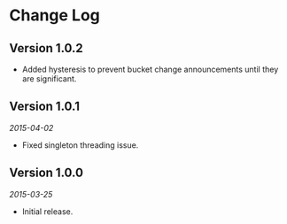 Change Log
==========

## Version 1.0.2

 * Added hysteresis to prevent bucket change announcements until they are significant.

## Version 1.0.1

_2015-04-02_

 * Fixed singleton threading issue.

## Version 1.0.0

_2015-03-25_

 * Initial release.
